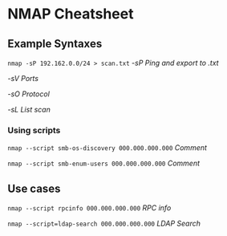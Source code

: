 # NMAP Cheatsheet
## Example Syntaxes

`nmap -sP 192.162.0.0/24 > scan.txt` *-sP Ping and export to .txt*

*-sV Ports*

*-sO Protocol*

*-sL List scan*

### Using scripts

`nmap --script smb-os-discovery 000.000.000.000` *Comment*

`nmap --script smb-enum-users 000.000.000.000` *Comment*


## Use cases

`nmap --script rpcinfo 000.000.000.000` *RPC info*

`nmap --script=ldap-search 000.000.000.000` *LDAP Search*


